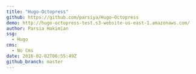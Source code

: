 ```yaml
---
title: "Hugo-Octopress"
github: https://github.com/parsiya/Hugo-Octopress
demo: http://hugo-octopress-test.s3-website-us-east-1.amazonaws.com/
author: Parsia Hakimian
ssg:
  - Hugo
cms:
  - No Cms
date: 2016-02-02T06:55:49Z
github_branch: master
---
```

